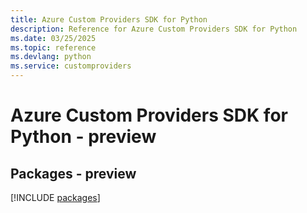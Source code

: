 ```yaml
---
title: Azure Custom Providers SDK for Python
description: Reference for Azure Custom Providers SDK for Python
ms.date: 03/25/2025
ms.topic: reference
ms.devlang: python
ms.service: customproviders
---
```

# Azure Custom Providers SDK for Python - preview
## Packages - preview
[!INCLUDE [packages](custom-providers-index.md)]